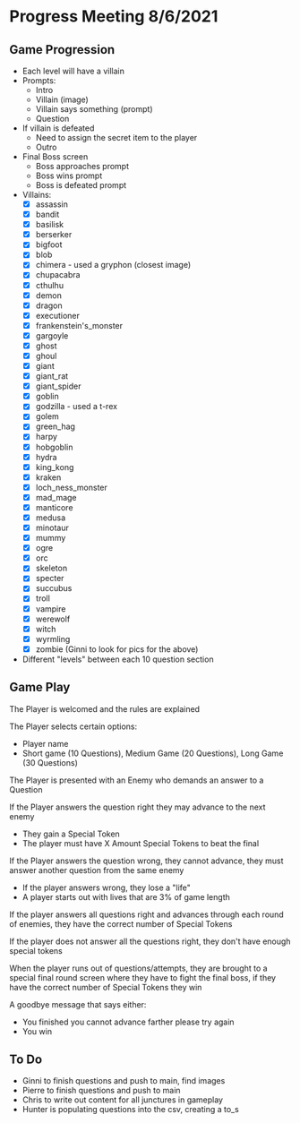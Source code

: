 # Progress Meeting 8/6/2021

## Game Progression

- Each level will have a villain
- Prompts:
  - Intro
  - Villain (image)
  - Villain says something (prompt)
  - Question
- If villain is defeated
  - Need to assign the secret item to the player
  - Outro
- Final Boss screen
  - Boss approaches prompt
  - Boss wins prompt
  - Boss is defeated prompt
- Villains:
  - [x] assassin
  - [x] bandit
  - [x] basilisk
  - [x] berserker
  - [x] bigfoot
  - [x] blob
  - [x] chimera - used a gryphon (closest image)
  - [x] chupacabra
  - [x] cthulhu
  - [x] demon
  - [x] dragon
  - [x] executioner
  - [x] frankenstein's_monster
  - [x] gargoyle
  - [x] ghost
  - [x] ghoul
  - [x] giant
  - [x] giant_rat
  - [x] giant_spider
  - [x] goblin
  - [x] godzilla - used a t-rex
  - [x] golem
  - [x] green_hag
  - [x] harpy
  - [x] hobgoblin
  - [x] hydra
  - [x] king_kong
  - [x] kraken
  - [x] loch_ness_monster
  - [x] mad_mage
  - [x] manticore
  - [x] medusa
  - [x] minotaur
  - [x] mummy
  - [x] ogre
  - [x] orc
  - [x] skeleton
  - [x] specter
  - [x] succubus
  - [x] troll
  - [x] vampire
  - [x] werewolf
  - [x] witch
  - [x] wyrmling
  - [x] zombie
(Ginni to look for pics for the above)

- Different "levels" between each 10 question section

## Game Play

The Player is welcomed and the rules are explained

The Player selects certain options:

- Player name
- Short game (10 Questions), Medium Game (20 Questions), Long Game (30 Questions)

The Player is presented with an Enemy who demands an answer to a Question

If the Player answers the question right they may advance to the next enemy

- They gain a Special Token
- The player must have X Amount Special Tokens to beat the final

If the Player answers the question wrong, they cannot advance, they must answer another question from the same enemy

- If the player answers wrong, they lose a "life"
- A player starts out with lives that are 3% of game length

If the player answers all questions right and advances through each round of enemies, they have the correct number of Special Tokens

If the player does not answer all the questions right, they don't have enough special tokens

When the player runs out of questions/attempts, they are brought to a special final round screen where they have to fight the final boss, if they have the correct number of Special Tokens they win

A goodbye message that says either:

- You finished you cannot advance farther please try again
- You win

## To Do

- Ginni to finish questions and push to main, find images
- Pierre to finish questions and push to main
- Chris to write out content for all junctures in gameplay
- Hunter is populating questions into the csv, creating a to_s
